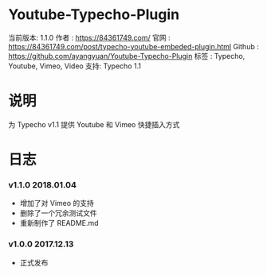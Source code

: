 # Youtube-Typecho-Plugin 
 当前版本: 1.1.0
 作者   : https://84361749.com/
 官网   : https://84361749.com/post/typecho-youtube-embeded-plugin.html
 Github : https://github.com/ayangyuan/Youtube-Typecho-Plugin 
 标签   : Typecho, Youtube, Vimeo, Video
 支持: Typecho 1.1

# 说明
为 Typecho v1.1 提供 Youtube 和 Vimeo 快捷插入方式

# 日志 
### v1.1.0 2018.01.04
* 增加了对 Vimeo 的支持
* 删除了一个冗余测试文件
* 重新制作了 README.md

### v1.0.0 2017.12.13
* 正式发布



